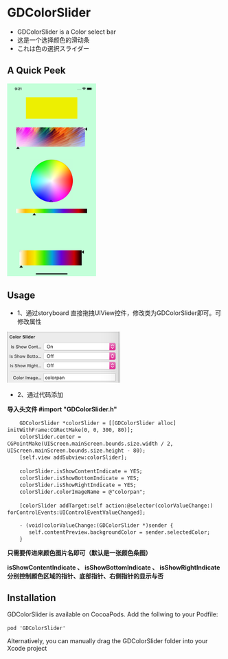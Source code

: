 # GDColorSlider
* GDColorSlider is a Color select bar
* 这是一个选择颜色的滑动条
* これは色の選択スライダー

## A Quick Peek

<img src="https://github.com/jojojoe/GDColorSlider/blob/master/r_demo_2.png"  height="448" width="207">
<!--![screenshot](https://github.com/jojojoe/GDColorSlider/blob/master/r_demo_2.png)-->

<!--<iframe height=400 width=300 src="https://github.com/jojojoe/GDColorSlider/blob/master/r_demo_1.gif">-->

## Usage

* 1、通过storyboard 直接拖拽UIView控件，修改类为GDColorSlider即可。可修改属性

<img src="https://github.com/jojojoe/GDColorSlider/blob/master/r_demo_3.png"  height="119" width="261">


* 2、通过代码添加

**导入头文件 #import "GDColorSlider.h"**

```obj-c
    GDColorSlider *colorSlider = [[GDColorSlider alloc] initWithFrame:CGRectMake(0, 0, 300, 80)];
    colorSlider.center = CGPointMake(UIScreen.mainScreen.bounds.size.width / 2, UIScreen.mainScreen.bounds.size.height - 80);
    [self.view addSubview:colorSlider];
    
    colorSlider.isShowContentIndicate = YES;
    colorSlider.isShowBottomIndicate = YES;
    colorSlider.isShowRightIndicate = YES;
    colorSlider.colorImageName = @"colorpan";
    
    [colorSlider addTarget:self action:@selector(colorValueChange:) forControlEvents:UIControlEventValueChanged];
```

```obj-c
    - (void)colorValueChange:(GDColorSlider *)sender {
       self.contentPreview.backgroundColor = sender.selectedColor;
    }
```


**只需要传进来颜色图片名即可（默认是一张颜色条图）** 

**isShowContentIndicate 、 isShowBottomIndicate 、 isShowRightIndicate 分别控制颜色区域的指针、底部指针、右侧指针的显示与否**

## Installation
GDColorSlider is available on CocoaPods. Add the follwing to your Podfile:

`pod 'GDColorSlider'`

Alternatively, you can manually drag the GDColorSlider folder into your Xcode project


